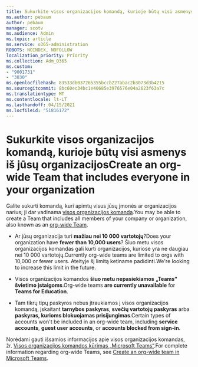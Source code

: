 ```yaml
---
title: Sukurkite visos organizacijos komandą, kurioje būtų visi asmenys iš jūsų organizacijos
ms.author: pebaum
author: pebaum
manager: scotv
ms.audience: Admin
ms.topic: article
ms.service: o365-administration
ROBOTS: NOINDEX, NOFOLLOW
localization_priority: Priority
ms.collection: Adm_O365
ms.custom:
- "9001731"
- "3830"
ms.openlocfilehash: 83533db037265355bccb227abac2b3073d3b4215
ms.sourcegitcommit: 8bc60ec34bc1e40685e3976576e04a2623f63a7c
ms.translationtype: MT
ms.contentlocale: lt-LT
ms.lasthandoff: 04/15/2021
ms.locfileid: "51816172"
---
```

# <a name="create-an-org-wide-team-that-includes-everyone-in-your-organization"></a><span data-ttu-id="0c1fb-102">Sukurkite visos organizacijos komandą, kurioje būtų visi asmenys iš jūsų organizacijos</span><span class="sxs-lookup"><span data-stu-id="0c1fb-102">Create an org-wide Team that includes everyone in your organization</span></span>

<span data-ttu-id="0c1fb-103">Galite sukurti komandą, kuri apimtų visus jūsų įmonės ar organizacijos narius; ji dar vadinama [visos organizacijos komanda](https://docs.microsoft.com/microsoftteams/create-an-org-wide-team).</span><span class="sxs-lookup"><span data-stu-id="0c1fb-103">You may be able to create a Team that includes all members of your company or organization, also known as an [org-wide Team](https://docs.microsoft.com/microsoftteams/create-an-org-wide-team).</span></span>

- <span data-ttu-id="0c1fb-104">Ar jūsų organizacija turi **mažiau nei 10 000 vartotojų**?</span><span class="sxs-lookup"><span data-stu-id="0c1fb-104">Does your organization have **fewer than 10,000 users**?</span></span> <span data-ttu-id="0c1fb-105">Šiuo metu visos organizacijos komandas gali kurti organizacijos, kuriose yra ne daugiau nei 10 000 vartotojų.</span><span class="sxs-lookup"><span data-stu-id="0c1fb-105">Currently org-wide teams are limited to orgs with 10,000 or fewer users.</span></span> <span data-ttu-id="0c1fb-106">Ateityje šį limitą ketiname padidinti.</span><span class="sxs-lookup"><span data-stu-id="0c1fb-106">We're looking to increase this limit in the future.</span></span>

- <span data-ttu-id="0c1fb-107">Visos organizacijos komandos **šiuo metu nepasiekiamos** **„Teams“ švietimo įstaigoms**.</span><span class="sxs-lookup"><span data-stu-id="0c1fb-107">Org-wide teams **are currently unavailable** for **Teams for Education**.</span></span>

- <span data-ttu-id="0c1fb-108">Tam tikrų tipų paskyros nebus įtraukiamos į visos organizacijos komandą, įskaitant **tarnybos paskyras**, **svečių vartotojų paskyras** arba **paskyras, kurioms blokuojamas prisijungimas**.</span><span class="sxs-lookup"><span data-stu-id="0c1fb-108">Certain types of accounts won't be included in an org-wide team, including **service accounts**, **guest user accounts**, or **accounts blocked from sign-in**.</span></span>

<span data-ttu-id="0c1fb-109">Norėdami gauti išsamios informacijos apie visos organizacijos komandas, žr. [Visos organizacijos komandos kūrimas „Microsoft Teams“](https://docs.microsoft.com/microsoftteams/create-an-org-wide-team).</span><span class="sxs-lookup"><span data-stu-id="0c1fb-109">For complete information regarding org-wide Teams, see [Create an org-wide team in Microsoft Teams](https://docs.microsoft.com/microsoftteams/create-an-org-wide-team).</span></span> 
